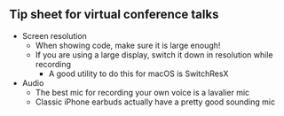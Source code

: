 ## Tip sheet for virtual conference talks

* Screen resolution
    * When showing code, make sure it is large enough!
    * If you are using a large display, switch it down in resolution while recording
        * A good utility to do this for macOS is SwitchResX
* Audio
    * The best mic for recording your own voice is a lavalier mic
    * Classic iPhone earbuds actually have a pretty good sounding mic
